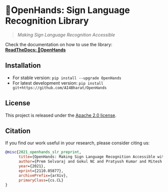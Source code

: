# 👐OpenHands: Sign Language Recognition Library

> _Making Sign Language Recognition Accessible_

Check the documentation on how to use the library:  
**[ReadTheDocs: 👐OpenHands](https://openhands.readthedocs.io)**

## Installation

- For stable version: `pip install --upgrade OpenHands`
- For latest development version: `pip install git+https://github.com/AI4Bharat/OpenHands`

## License

This project is released under the [Apache 2.0 license](LICENSE.txt).

## Citation

If you find our work useful in your research, please consider citing us:

```BibTeX
@misc{2021_openhands_slr_preprint,
      title={OpenHands: Making Sign Language Recognition Accessible with Pose-based Pretrained Models across Languages}, 
      author={Prem Selvaraj and Gokul NC and Pratyush Kumar and Mitesh Khapra},
      year={2021},
      eprint={2110.05877},
      archivePrefix={arXiv},
      primaryClass={cs.CL}
}
```
